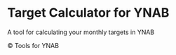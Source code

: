 # Target Calculator for YNAB
A tool for calculating your monthly targets in YNAB

<p>&copy Tools for YNAB</p>